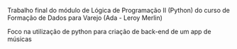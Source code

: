 Trabalho final do módulo de Lógica de Programação II (Python) do curso de Formação de Dados para Varejo (Ada - Leroy Merlin)

Foco na utilização de python para criação de back-end de um app de músicas
